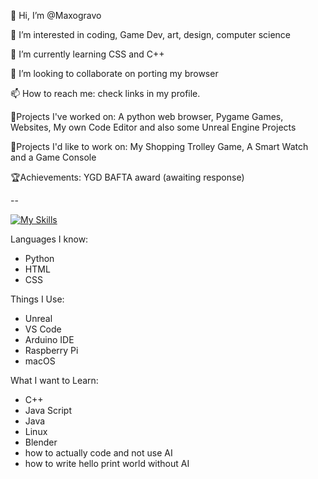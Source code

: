 👋 Hi, I’m @Maxogravo

👀 I’m interested in coding, Game Dev, art, design, computer science

🌱 I’m currently learning CSS and C++

💞️ I’m looking to collaborate on porting my browser

📫 How to reach me: check links in my profile.

📝Projects I've worked on: A python web browser, Pygame Games, Websites, My own Code Editor and also some Unreal Engine Projects

🧠Projects I'd like to work on: My Shopping Trolley Game, A Smart Watch and a Game Console

🏆Achievements: YGD BAFTA award (awaiting response)

--

[![My Skills](https://skillicons.dev/icons?i=html,css,python,apple,arduino,raspberrypi,unreal)](https://skillicons.dev)

Languages I know:
- Python
- HTML
- CSS

Things I Use:
- Unreal
- VS Code
- Arduino IDE
- Raspberry Pi
- macOS

What I want to Learn:
- C++
- Java Script
- Java
- Linux
- Blender
- how to actually code and not use AI
- how to write hello print world without AI

